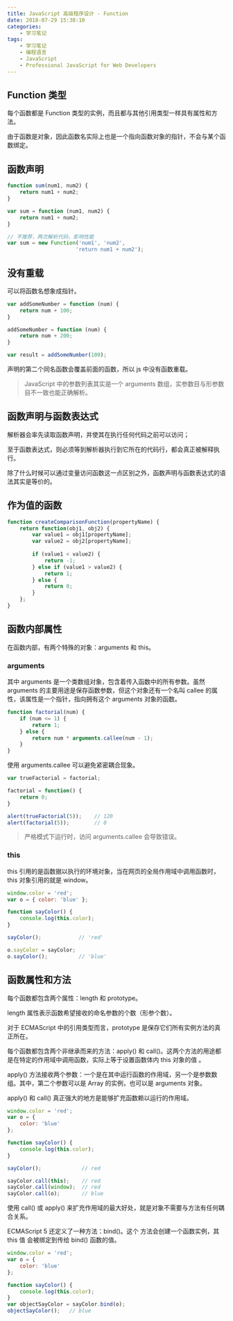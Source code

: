 ```yaml
---
title: JavaScript 高级程序设计 - Function
date: 2018-07-29 15:38:10
categories:
	- 学习笔记
tags:
	- 学习笔记
	- 编程语言
	- JavaScript
	- Professional JavaScript for Web Developers
---
```


## Function 类型

每个函数都是 Function 类型的实例，而且都与其他引用类型一样具有属性和方法。

由于函数是对象，因此函数名实际上也是一个指向函数对象的指针，不会与某个函数绑定。

## 函数声明

``` javascript
function sum(num1, num2) {
    return num1 + num2;
}

var sum = function (num1, num2) {
    return num1 + num2;
}

// 不推荐，两次解析代码，影响性能
var sum = new Function('num1', 'num2', 
                      'return num1 + num2');
```

<!-- more -->

## 没有重载

可以将函数名想象成指针。

``` javascript
var addSomeNumber = function (num) {
    return num + 100;
}

addSomeNumber = function (num) {
    return num + 200;
}

var result = addSomeNumber(100);
```

声明的第二个同名函数会覆盖前面的函数，所以 js 中没有函数重载。

> JavaScript 中的参数列表其实是一个 arguments 数组，实参数目与形参数目不一致也能正确解析。

## 函数声明与函数表达式

解析器会率先读取函数声明，并使其在执行任何代码之前可以访问；

至于函数表达式，则必须等到解析器执行到它所在的代码行，都会真正被解释执行。

除了什么时候可以通过变量访问函数这一点区别之外，函数声明与函数表达式的语法其实是等价的。

## 作为值的函数

``` javascript
function createComparisonFunction(propertyName) {
    return function(obj1, obj2) {
        var value1 = obj1[propertyName];
        var value2 = obj2[propertyName];
        
        if (value1 < value2) {
            return -1;
        } else if (value1 > value2) {
            return 1;
        } else {
            return 0;
        }
    };
}
```

## 函数内部属性

在函数内部，有两个特殊的对象：arguments 和 this。

### arguments

其中 arguments 是一个类数组对象，包含着传入函数中的所有参数。虽然 arguments 的主要用途是保存函数参数，但这个对象还有一个名叫 callee 的属性，该属性是一个指针，指向拥有这个 arguments 对象的函数。

``` javascript
function factorial(num) {
    if (num <= 1) {
        return 1;
    } else {
        return num * arguments.callee(num - 1);
    }
}
```

使用 arguments.callee 可以避免紧密耦合现象。

``` javascript
var trueFactorial = factorial;

factorial = function() {
    return 0;
}

alert(trueFactorial(5));    // 120 
alert(factorial(5));        // 0
```

> 严格模式下运行时，访问 arguments.callee 会导致错误。

### this

this 引用的是函数据以执行的环境对象，当在网页的全局作用域中调用函数时，this 对象引用的就是 window。

``` javascript
window.color = 'red';
var o = { color: 'blue' };

function sayColor() {
    console.log(this.color);
}

sayColor();            // 'red'

o.sayColor = sayColor;
o.sayColor();          // 'blue'
```

## 函数属性和方法

每个函数都包含两个属性：length 和 prototype。

length 属性表示函数希望接收的命名参数的个数（形参个数）。

对于 ECMAScript 中的引用类型而言，prototype 是保存它们所有实例方法的真正所在。

每个函数都包含两个非继承而来的方法：apply() 和 call()。这两个方法的用途都是在特定的作用域中调用函数，实际上等于设置函数体内 this 对象的值 。

apply() 方法接收两个参数：一个是在其中运行函数的作用域，另一个是参数数组。其中，第二个参数可以是 Array 的实例，也可以是 arguments 对象。

apply() 和 call() 真正强大的地方是能够扩充函数赖以运行的作用域。

``` javascript
window.color = 'red';
var o = {
    color: 'blue'
};

function sayColor() {
    console.log(this.color);
}

sayColor();			    // red

sayColor.call(this);	// red
sayColor.call(window);	// red
sayColor.call(o);		// blue
```

使用 call() 或 apply() 来扩充作用域的最大好处，就是对象不需要与方法有任何耦合关系。

ECMAScript 5 还定义了一种方法：bind()。这个 方法会创建一个函数实例，其 this 值 会被绑定到传给 bind() 函数的值。

``` javascript
window.color = 'red';
var o = {
    color: 'blue'
};

function sayColor() {
    console.log(this.color);
}
var objectSayColor = sayColor.bind(o);
objectSayColor();	// blue
```

